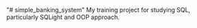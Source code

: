 "# simple_banking_system" 
My training project for studying SQL, particularly SQLight and OOP approach.
